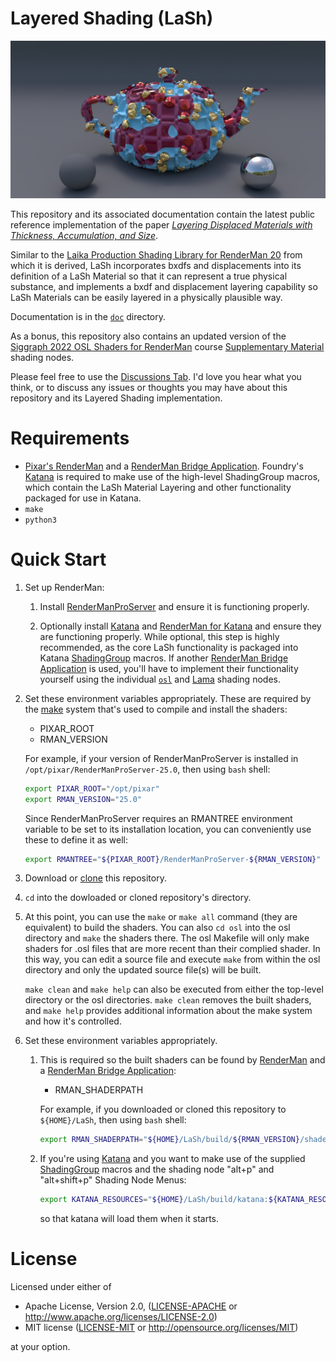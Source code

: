 # Layered Shading (LaSh)

![LashLayers](media/Layers1280x640.jpg)

This repository and its associated documentation contain the latest public reference implementation of the paper [*Layering Displaced Materials with Thickness, Accumulation, and Size*]().

Similar to the [Laika Production Shading Library for RenderMan 20](https://github.com/LaikaStudios/shading-library/wiki/prman_20.Home) from which it is derived, LaSh incorporates bxdfs and displacements into its definition of a LaSh Material so that it can represent a true physical substance, and implements a bxdf and displacement layering capability so LaSh Materials can be easily layered in a physically plausible way.

Documentation is in the [`doc`](doc) directory.

As a bonus, this repository also contains an updated version of the [Siggraph 2022 OSL Shaders for RenderMan](https://dl.acm.org/doi/abs/10.1145/3532724.3535604) course [Supplementary Material](https://github.com/LaikaStudios/OSLShadersForRenderMan) shading nodes.

Please feel free to use the [Discussions Tab](https://github.com/LaikaStudios/LaSh/discussions).
I'd love you hear what you think, or to discuss any issues or thoughts you may have about this repository and its Layered Shading implementation.


# Requirements
* [Pixar's RenderMan](https://renderman.pixar.com) and a [RenderMan Bridge Application](https://renderman.pixar.com/bridge-tools). Foundry's [Katana](https://www.foundry.com/products/katana) is required to make use of the high-level ShadingGroup macros, which contain the LaSh Material Layering and other functionality packaged for use in Katana.
* `make`
* `python3`

# Quick Start
1. Set up RenderMan:

    1. Install [RenderManProServer](https://renderman.pixar.com/store) and ensure it is functioning properly.

    1. Optionally install [Katana](https://www.foundry.com/products/katana) and [RenderMan for Katana](https://renderman.pixar.com/bridge-tools) and ensure they are functioning properly.
     While optional, this step is highly recommended, as the core LaSh functionality is packaged into Katana [ShadingGroup](https://learn.foundry.com/katana/Content/ug/adding_assigning_materials/using_the_shadinggroup_node.html) macros.
     If another [RenderMan Bridge Application](https://renderman.pixar.com/bridge-tools) is used, you'll have to implement their functionality yourself using the individual [`osl`](./osl/) and [Lama](https://rmanwiki.pixar.com/display/REN24/MaterialX+Lama) shading nodes.

1. Set these environment variables appropriately. These are required by the [make](https://www.gnu.org/software/make/manual/) system that's used to compile and install the shaders:
    * PIXAR_ROOT
    * RMAN_VERSION

    For example, if your version of RenderManProServer is installed in
    `/opt/pixar/RenderManProServer-25.0`, then using `bash` shell:

    ```bash
    export PIXAR_ROOT="/opt/pixar"
    export RMAN_VERSION="25.0"
    ```
    
    Since RenderManProServer requires an RMANTREE environment variable to be set to its installation location, you can conveniently use these to define it as well:
    
    ```bash
    export RMANTREE="${PIXAR_ROOT}/RenderManProServer-${RMAN_VERSION}"
    ```

1. Download or [clone](https://docs.github.com/en/repositories/creating-and-managing-repositories/cloning-a-repository) this repository.
1. `cd` into the dowloaded or cloned repository's directory.

1. At this point, you can use the `make` or `make all` command (they are equivalent) to build the shaders.
You can also `cd osl` into the osl directory and `make` the shaders there.
The osl Makefile will only make shaders for .osl files that are more recent than their complied shader.
In this way, you can edit a source file and execute `make` from within the osl directory and only the updated source file(s) will be built.

    `make clean` and `make help` can also be executed from either the top-level directory or the osl directories.
`make clean` removes the built shaders, and `make help` provides additional information about the make system and how it's controlled.

1. Set these environment variables appropriately.
    1. This is required so the built shaders can be found by [RenderMan](https://rmanwiki.pixar.com/display/REN24/RenderMan) and a [RenderMan Bridge Application](https://renderman.pixar.com/bridge-tools):

        - RMAN_SHADERPATH

        For example, if you downloaded or cloned this repository to `${HOME}/LaSh`, then using `bash` shell:

        ```bash
        export RMAN_SHADERPATH="${HOME}/LaSh/build/${RMAN_VERSION}/shaders:${RMAN_SHADERPATH}"
        ```

    1. If you're using [Katana](https://www.foundry.com/products/katana) and you want to make use of the supplied [ShadingGroup](https://learn.foundry.com/katana/Content/ug/adding_assigning_materials/using_the_shadinggroup_node.html) macros and the shading node "alt+p" and "alt+shift+p" Shading Node Menus:

        ```bash
        export KATANA_RESOURCES="${HOME}/LaSh/build/katana:${KATANA_RESOURCES}"
        ```
        so that katana will load them when it starts.

# License
Licensed under either of

* Apache License, Version 2.0, ([LICENSE-APACHE](LICENSE-APACHE) or http://www.apache.org/licenses/LICENSE-2.0)
* MIT license ([LICENSE-MIT](LICENSE-MIT) or http://opensource.org/licenses/MIT)

at your option.
